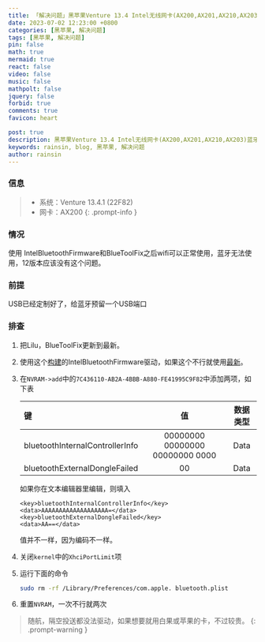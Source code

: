 ```yaml
---
title: 「解决问题」黑苹果Venture 13.4 Intel无线网卡(AX200,AX201,AX210,AX203)蓝牙问题排查
date: 2023-07-02 12:23:00 +0800
categories: [黑苹果, 解决问题]
tags: [黑苹果, 解决问题]
pin: false
math: true
mermaid: true
react: false
video: false
music: false
mathpolt: false
jquery: false
forbid: true
comments: true
favicon: heart

post: true
description: 黑苹果Venture 13.4 Intel无线网卡(AX200,AX201,AX210,AX203)蓝牙问题排查
keywords: rainsin, blog, 黑苹果, 解决问题
author: rainsin
---
```


### 信息

> - 系统：Venture 13.4.1 (22F82)
> - 网卡：AX200
{: .prompt-info }

### 情况

使用 IntelBluetoothFirmware和BlueToolFix之后wifi可以正常使用，蓝牙无法使用，12版本应该没有这个问题。

### 前提

USB已经定制好了，给蓝牙预留一个USB端口

### 排查

1. 把Lilu，BlueToolFix更新到最新。

2. 使用这个[构建](https://github.com/OpenIntelWireless/IntelBluetoothFirmware/suites/13462196536/artifacts/738622442)的IntelBluetoothFirmware驱动，如果这个不行就使用[最新](https://github.com/OpenIntelWireless/IntelBluetoothFirmware/releases)。

3. 在`NVRAM->add`中的`7C436110-AB2A-4BBB-A880-FE41995C9F82`中添加两项，如下表
    
    | 键   | 值        | 数据类型 |
    |:----------|:--------------------:|:-------:|
    | bluetoothInternalControllerInfo | 00000000 00000000 00000000 0000 | Data |
    | bluetoothExternalDongleFailed   | 00 | Data |
    
    如果你在文本编辑器里编辑，则填入
    
    ```
    <key>bluetoothInternalControllerInfo</key>
    <data>AAAAAAAAAAAAAAAAAAA=</data>
    <key>bluetoothExternalDongleFailed</key>
    <data>AA==</data>
    ```
    
    值并不一样，因为编码不一样。

4. 关闭`kernel`中的`XhciPortLimit`项

5. 运行下面的命令

    ```bash
    sudo rm -rf /Library/Preferences/com.apple. bluetooth.plist
    ```

6. 重置`NVRAM`，一次不行就两次


> 随航，隔空投送都没法驱动，如果想要就用白果或苹果的卡，不过较贵。
{: .prompt-warning }
